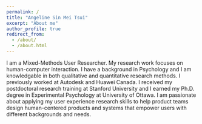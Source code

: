 ```yaml
---
permalink: /
title: "Angeline Sin Mei Tsui"
excerpt: "About me"
author_profile: true
redirect_from: 
  - /about/
  - /about.html
---
```


I am a Mixed-Methods User Researcher. My research work focuses on human-computer interaction. I have a background in Psychology and I am knowledgable in both qualitative and quantitative research methods. I previously worked at Autodesk and Huawei Canada. I received my postdoctoral research training at Stanford University and I earned my Ph.D. degree in Experimental Psychology at University of Ottawa. I am passionate about applying my user experience research skills to help product teams design human-centered products and systems that empower users with different backgrounds and needs. 

